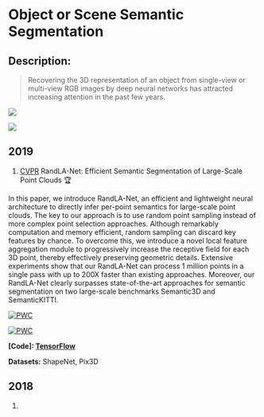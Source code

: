 # Object or Scene Semantic Segmentation
## Description: 

> Recovering the 3D representation of an object from single-view or multi-view RGB images by deep neural networks has attracted increasing attention in the past few years. 

![](/3D-Computer-Vision-Research/images/4_seg.png)

![](/3D-Computer-Vision-Research/images/4_seg2.png)

## 2019

1.  [CVPR](https://arxiv.org/abs/1911.11236v1)  RandLA-Net: Efficient Semantic Segmentation of Large-Scale Point Clouds :trophy:

   In this paper, we introduce RandLA-Net, an efficient and lightweight neural architecture to directly infer per-point semantics for large-scale point clouds. The key to our approach is to use random point sampling instead of more complex point selection approaches. Although remarkably computation and memory efficient, random sampling can discard key features by chance. To overcome this, we introduce a novel local feature aggregation module to progressively increase the receptive field for each 3D point, thereby effectively preserving geometric details. Extensive experiments show that our RandLA-Net can process 1 million points in a single pass with up to 200X faster than existing approaches. Moreover, our RandLA-Net clearly surpasses state-of-the-art approaches for semantic segmentation on two large-scale benchmarks Semantic3D and SemanticKITTI.

   [![PWC](https://img.shields.io/endpoint.svg?url=https://paperswithcode.com/badge/191111236/semantic-segmentation-on-semantic3d)](https://paperswithcode.com/sota/semantic-segmentation-on-semantic3d?p=191111236)

   [![PWC](https://img.shields.io/endpoint.svg?url=https://paperswithcode.com/badge/191111236/3d-semantic-segmentation-on-semantickitti)](https://paperswithcode.com/sota/3d-semantic-segmentation-on-semantickitti?p=191111236)

   **[Code]: [TensorFlow](https://github.com/QingyongHu/RandLA-Net)**  

   **Datasets:** ShapeNet, Pix3D



## 2018

1. 